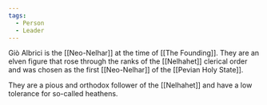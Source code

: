 ```yaml
---
tags:
  - Person
  - Leader
---
```

Giò Albrici is the [[Neo-Nelhar]] at the time of [[The Founding]]. They are an elven figure that rose through the ranks of the [[Nelhahet]] clerical order and was chosen as the first [[Neo-Nelhar]] of the [[Pevian Holy State]]. 

They are a pious and orthodox follower of the [[Nelhahet]] and have a low tolerance for so-called heathens. 